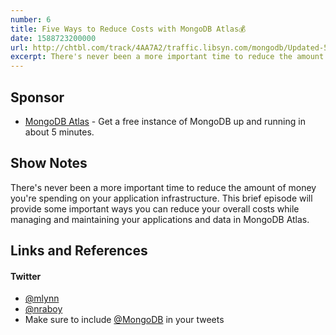 ```yaml
---
number: 6
title: Five Ways to Reduce Costs with MongoDB Atlas💰
date: 1588723200000
url: http://chtbl.com/track/4AA7A2/traffic.libsyn.com/mongodb/Updated-5-Ways-Mike_-_4_13_20-b.mp3
excerpt: There's never been a more important time to reduce the amount of money you're spending on your application infrastructure. This brief episode will provide some important ways you can reduce your overall costs while managing and maintaining your applications and data in MongoDB Atlas.
---
```


## Sponsor

* [MongoDB Atlas](https://cloud.mongodb.com) - Get a free instance of MongoDB up and running in about 5 minutes.

## Show Notes

There's never been a more important time to reduce the amount of money you're spending on your application infrastructure. This brief episode will provide some important ways you can reduce your overall costs while managing and maintaining your applications and data in MongoDB Atlas.

## Links and References

#### Twitter
 * [@mlynn](https://twitter.com/mlynn)
 * [@nraboy](https://twitter.com/nraboy)
 * Make sure to include [@MongoDB](https://twitter.com/MongoDB) in your tweets
